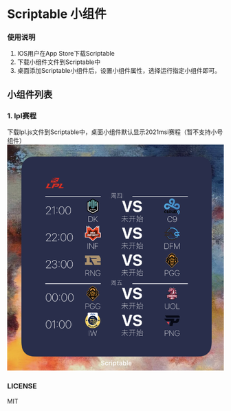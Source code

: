 # Scriptable 小组件

### 使用说明
1. IOS用户在App Store下载Scriptable
2. 下载小组件文件到Scriptable中
3. 桌面添加Scriptable小组件后，设置小组件属性，选择运行指定小组件即可。

## 小组件列表
### 1. lpl赛程

下载lpl.js文件到Scriptable中，桌面小组件默认显示2021msi赛程（暂不支持小号组件）
![](images/lplLarge.jpg)

### LICENSE

MIT

